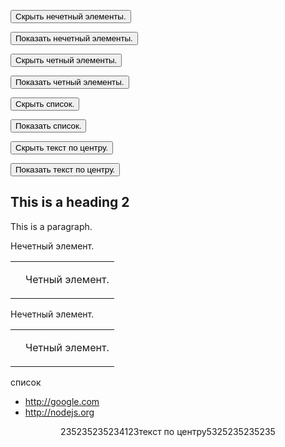 <!DOCTYPE html>
<html>
<head>
<script src="http://code.jquery.com/jquery-latest.js">
</script>

<button id="but1">Скрыть нечетный элементы.</button>

<button id="but2">Показать нечетный элементы.</button>

<button id="but3">Скрыть четный элементы.</button>

<button id="but4">Показать четный элементы.</button>

<button id="but5">Скрыть список.</button>

<button id="but6">Показать список.</button>

<button id="but7">Скрыть текст по центру.</button>

<button id="but8">Показать текст по центру.</button>

<script>
$(document).ready(function ()

{$("#but1").click(function ()
{$( '.MsNormal').hide();
});
$("#but2").click(function()
{$('.MsNormal').show();
});});

$(document).ready(function ()

{$("#but3").click(function ()
{$("tr").hide();});
$("#but4").click(function()
{$("tr").show();
});});

$(document).ready(function ()

{$("#but5").click(function ()
{$('[href]').hide();
});
$("#but6").click(function()
{$('[href]').show();
});});

$(document).ready(function ()

{$("#but7").click(function ()
{$('[align="center"]').hide();
});
$("#but8").click(function()
{$('[align="center"]').show();
});});


</script>

</head>

<body>
<h2>This is a heading 2</h2>

<p>This is a paragraph.</p>

<p class="MsNormal">Нечетный элемент.</p>

<table><td><td><p>Четный элемент.</p></td></tr></table>

<p class="MsNormal">Нечетный элемент.</p>

<table><td><td><p>Четный элемент.</p></td></tr></table>

<a name="list">список</a>
<ul>
<li><a href="http://google.com">http://google.com</a></li>
<li><a href="http://nodejs.org">http://nodejs.org</a></li>
</ul>

<p align="center">235235235234123текст по центру5325235235235</p>

</body>

</html>
